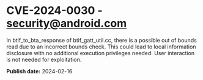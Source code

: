 # CVE-2024-0030 - security@android.com

In btif_to_bta_response of btif_gatt_util.cc, there is a possible out of bounds read due to an incorrect bounds check. This could lead to local information disclosure with no additional execution privileges needed. User interaction is not needed for exploitation.

**Publish date:** 2024-02-16
